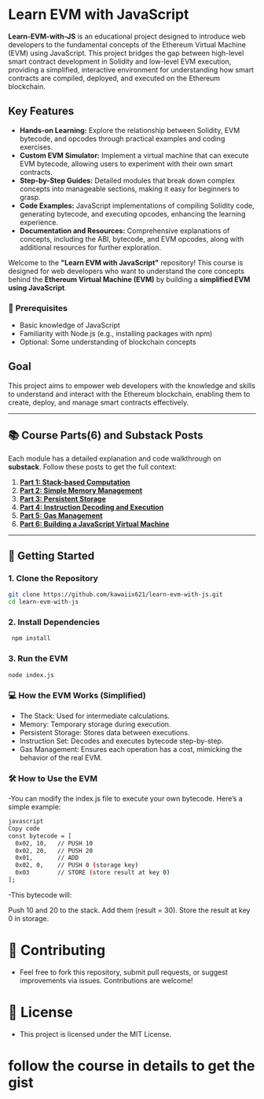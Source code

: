# Learn EVM with JavaScript  
**Learn-EVM-with-JS** is an educational project designed to introduce web developers to the fundamental concepts of the Ethereum Virtual Machine (EVM) using JavaScript. This project bridges the gap between high-level smart contract development in Solidity and low-level EVM execution, providing a simplified, interactive environment for understanding how smart contracts are compiled, deployed, and executed on the Ethereum blockchain.

## Key Features
- **Hands-on Learning:** Explore the relationship between Solidity, EVM bytecode, and opcodes through practical examples and coding exercises.
- **Custom EVM Simulator:** Implement a virtual machine that can execute EVM bytecode, allowing users to experiment with their own smart contracts.
- **Step-by-Step Guides:** Detailed modules that break down complex concepts into manageable sections, making it easy for beginners to grasp.
- **Code Examples:** JavaScript implementations of compiling Solidity code, generating bytecode, and executing opcodes, enhancing the learning experience.
- **Documentation and Resources:** Comprehensive explanations of concepts, including the ABI, bytecode, and EVM opcodes, along with additional resources for further exploration.


Welcome to the **"Learn EVM with JavaScript"** repository! This course is designed for web developers who want to understand the core concepts behind the **Ethereum Virtual Machine (EVM)** by building a **simplified EVM using JavaScript**.

### 🧠 **Prerequisites**
- Basic knowledge of JavaScript  
- Familiarity with Node.js (e.g., installing packages with npm)  
- Optional: Some understanding of blockchain concepts


## Goal
This project aims to empower web developers with the knowledge and skills to understand and interact with the Ethereum blockchain, enabling them to create, deploy, and manage smart contracts effectively.

---

## 📚 **Course Parts(6) and Substack Posts**

Each module has a detailed explanation and code walkthrough on **substack**. Follow these posts to get the full context:  

1. **[Part 1: Stack-based Computation](https://open.substack.com/pub/tobiawolaju21/p/stack-based-computation?r=2hkadt&utm_campaign=post&utm_medium=web&showWelcomeOnShare=true)**  
2. **[Part 2: Simple Memory Management](https://tobiawolaju21.substack.com/p/simple-memory-management?r=2hkadt)**  
3. **[Part 3: Persistent Storage](https://open.substack.com/pub/tobiawolaju21/p/persistent-storage-in-the-ethereum?r=2hkadt&utm_campaign=post&utm_medium=web&showWelcomeOnShare=true)**  
4. **[Part 4: Instruction Decoding and Execution](https://open.substack.com/pub/tobiawolaju21/p/instruction-decoding-and-execution?r=2hkadt&utm_campaign=post&utm_medium=web&showWelcomeOnShare=true)**  
5. **[Part 5: Gas Management](https://medium.com/@yourprofile/module-5-gas-management)**  
6. **[Part 6: Building a JavaScript Virtual Machine](https://medium.com/@yourprofile/module-6-building-a-javascript-vm)**  

---

## 🚀 **Getting Started**

### 1. Clone the Repository

```bash
git clone https://github.com/kawaiix621/learn-evm-with-js.git
cd learn-evm-with-js 
``` 

### 2. Install Dependencies
```bash
 npm install
```

### 3. Run the EVM
```bash
node index.js
```

### **💻 How the EVM Works (Simplified)**
- The Stack: Used for intermediate calculations.
- Memory: Temporary storage during execution.
- Persistent Storage: Stores data between executions.
- Instruction Set: Decodes and executes bytecode step-by-step.
- Gas Management: Ensures each operation has a cost, mimicking the behavior of the real EVM.

### **🛠 How to Use the EVM**
-You can modify the index.js file to execute your own bytecode. Here’s a simple example:

```bash
javascript
Copy code
const bytecode = [
  0x02, 10,   // PUSH 10
  0x02, 20,   // PUSH 20
  0x01,       // ADD
  0x02, 0,    // PUSH 0 (storage key)
  0x03        // STORE (store result at key 0)
];
```
-This bytecode will:

Push 10 and 20 to the stack.
Add them (result = 30).
Store the result at key 0 in storage.

# **🤝 Contributing**
- Feel free to fork this repository, submit pull requests, or suggest improvements via issues. Contributions are welcome!

# **📄 License**
- This project is licensed under the MIT License.


# follow the course in details to get the gist
